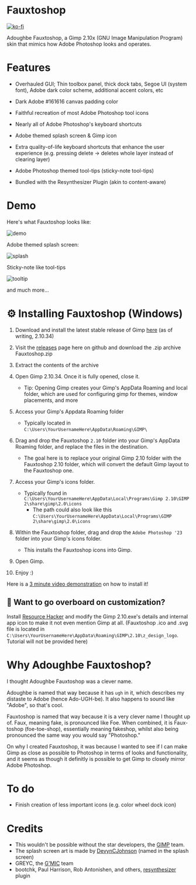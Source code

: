 # Fauxtoshop
[![ko-fi](https://ko-fi.com/img/githubbutton_sm.svg)](https://ko-fi.com/V7V1PJ9QW)

Adoughbe Fauxtoshop, a Gimp 2.10x (GNU Image Manipulation Program) skin that mimics how Adobe Photoshop looks and operates.

# Features

- Overhauled GUI; Thin toolbox panel, thick dock tabs, Segoe UI (system font), Adobe dark color scheme, additional accent colors, etc

- Dark Adobe #161616 canvas padding color
  
- Faithful recreation of most Adobe Photoshop tool icons

- Nearly all of Adobe Photoshop's keyboard shortcuts
  
- Adobe themed splash screen & Gimp icon
  
- Extra quality-of-life keyboard shortcuts that enhance the user experience (e.g. pressing delete -> deletes whole layer instead of clearing layer)
  
- Adobe Photoshop themed tool-tips (sticky-note tool-tips)

- Bundled with the Resynthesizer Plugin (akin to content-aware)

# Demo

Here's what Fauxtoshop looks like:

![demo](https://github.com/everella/Fauxtoshop-Gimp-Theme/assets/141182131/795222a0-4b10-490c-8ddc-1a06c311c91d)

Adobe themed splash screen:

![splash](https://github.com/everella/Fauxtoshop-Gimp-Theme/assets/141182131/f5c90e29-7213-4d54-9a00-b1fd4b752f15)

Sticky-note like tool-tips

![tooltip](https://github.com/everella/Fauxtoshop-Gimp-Theme/assets/141182131/54524bb5-0777-4b73-83d0-39deb8c86bfa)

and much more...

# ⚙️ Installing Fauxtoshop (Windows)

1. Download and install the latest stable release of Gimp [here](https://www.gimp.org/downloads/) (as of writing, 2.10.34)

2. Visit the [releases](https://github.com/everella/Fauxtoshop-Gimp-Theme/releases) page here on github and download the .zip archive Fauxtoshop.zip

3. Extract the contents of the archive

4. Open Gimp 2.10.34. Once it is fully opened, close it.
   - Tip: Opening Gimp creates your Gimp's AppData Roaming and local folder, which are used for configuring gimp for themes, window placements, and more
    
5. Access your Gimp's Appdata Roaming folder
   - Typically located in ```C:\Users\YourUsernameHere\AppData\Roaming\GIMP\```
  
6. Drag and drop the Fauxtoshop ```2.10``` folder into your Gimp's AppData Roaming folder, and replace the files in the destination.
   - The goal here is to replace your original Gimp 2.10 folder with the Fauxtoshop 2.10 folder, which will convert the default Gimp layout to the Fauxtoshop one.

7. Access your Gimp's icons folder.
   - Typically found in ```C:\Users\YourUsernameHere\AppData\Local\Programs\Gimp 2.10\GIMP 2\share\gimp\2.0\icons```
       - The path could also look like this ```C:\Users\YourUsernameHere\AppData\Local\Programs\GIMP 2\share\gimp\2.0\icons```

8. Within the Fauxtoshop folder, drag and drop the ```Adobe Photoshop '23``` folder into your Gimp's icons folder.
     - This installs the Fauxtoshop icons into Gimp.

9. Open Gimp.

10. Enjoy :)

Here is a [3 minute video demonstration](https://www.youtube.com/watch?v=loRPGIziPLg) on how to install it!


## 🎨 Want to go overboard on customization?

Install [Resource Hacker](https://angusj.com/resourcehacker/) and modify the Gimp 2.10.exe's details and internal app icon to make it not even mention Gimp at all. (Fauxtoshop .ico and .svg file is located in ```C:\Users\YourUsernameHere\AppData\Roaming\GIMP\2.10\z_design_logo```. Tutorial will not be provided here)

# Why Adoughbe Fauxtoshop?

I thought Adoughbe Fauxtoshop was a clever name. 

Adoughbe is named that way because it has ```ugh``` in it, which describes my distaste to Adobe (hence Ado-UGH-be). It also happens to sound like "Adobe", so that's cool.

Fauxtoshop is named that way because it is a very clever name I thought up of. Faux, meaning fake, is pronounced like Foe. When combined, it is Faux-toshop (foe-toe-shop), essentially meaning fakeshop, whilst also being pronounced the same way you would say "Photoshop."


On why I created Fauxtoshop, it was because I wanted to see if I can make Gimp as close as possible to Photoshop in terms of looks and functionality, and it seems as though it definitly is possible to get Gimp to closely mirror Adobe Photoshop.


# To do

- Finish creation of less important icons (e.g. color wheel dock icon)


# Credits

- This wouldn't be possible without the star developers, the [GIMP](https://www.gimp.org/team.html) team.
- The splash screen art is made by [DevynCJohnson](https://www.linux.org/threads/awesome-wallpapers-made-with-gimp.9250/) (named in the splash screen)
- GREYC, the [G'MIC](https://gmic.eu/) team
- bootchk, Paul Harrison, Rob Antonishen, and others, [resynthesizer](https://github.com/bootchk/resynthesizer) plugin
